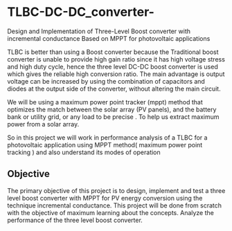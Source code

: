 # TLBC-DC-DC_converter-
Design and Implementation of Three-Level Boost converter with incremental conductance Based on MPPT for photovoltaic applications 

TLBC is better than using a Boost converter because the Traditional boost converter is unable to provide high gain ratio since it has high voltage stress and high duty cycle, hence the three level DC-DC boost converter is used which gives the reliable high conversion ratio. The main advantage is output voltage can be increased by using the combination of capacitors and diodes at the output side of the converter, without altering the main circuit. 

We will be using a maximum power point tracker (mppt) method that optimizes the match between the solar array (PV panels), and the battery bank or utility grid, or any load to be precise . To help us extract maximum power from a solar array. 

So in this project we will work in performance analysis of a TLBC for a photovoltaic application using MPPT method( maximum power point tracking ) 
and also understand its modes of operation

## Objective
The primary objective of this project is to design, implement and test a three level boost converter with MPPT for PV energy conversion using the technique incremental conductance.
This project will be done from scratch with the objective of maximum learning about the concepts. 
Analyze the performance of the three level boost converter.


